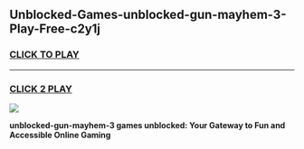 
## Unblocked-Games-unblocked-gun-mayhem-3-Play-Free-c2y1j
<h3>
<a href="https://premium76.site?title=unblocked-gun-mayhem-3&ref=20M">CLICK TO PLAY</a></h3>
<hr>

<h3>
<a href="https://premium76.site?title=unblocked-gun-mayhem-3&ref=20M">CLICK 2 PLAY</a>
  
</h3>

<a href="https://premium76.site?title=unblocked-gun-mayhem-3&ref=19M"><img src="https://clearcache.store/games.png"></a>


**unblocked-gun-mayhem-3 games unblocked: Your Gateway to Fun and Accessible Online Gaming**
